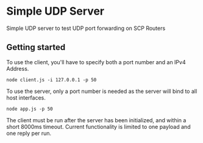 # Simple UDP Server

Simple UDP server to test UDP port forwarding on SCP Routers

## Getting started

To use the client, you'll have to specify both a port number and an IPv4 Address.
```
node client.js -i 127.0.0.1 -p 50
```

To use the server, only a port number is needed as the server will bind to all host interfaces.
```
node app.js -p 50
```

The client must be run after the server has been initialized, and within a short 8000ms timeout.
Current functionality is limited to one payload and one reply per run.
